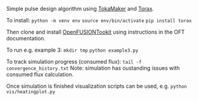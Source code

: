 Simple pulse design algorithm using [TokaMaker](https://github.com/OpenFUSIONToolkit/OpenFUSIONToolkit) and [Torax](https://github.com/google-deepmind/torax).

To install:
`python -m venv env`
`source env/bin/activate`
`pip install torax`

Then clone and install [OpenFUSIONTookit](https://github.com/OpenFUSIONToolkit/OpenFUSIONToolkit) using instructions in the OFT documentation.

To run e.g. example 3:
`mkdir tmp`
`python example3.py`

To track simulation progress (consumed flux):
`tail -f convergence_history.txt`
Note: simulation has oustanding issues with consumed flux calculation.

Once simulation is finished visualization scripts can be used, e.g.
`python vis/heatingplot.py`
